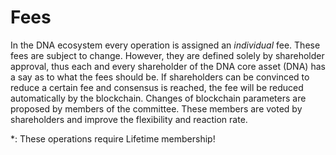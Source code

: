 # Fees

In the DNA ecosystem every operation is assigned an *individual* fee.
These fees are subject to change. However, they are defined solely by
shareholder approval, thus each and every shareholder of the DNA core
asset (DNA) has a say as to what the fees should be. If shareholders can be
convinced to reduce a certain fee and consensus is reached, the fee will be
reduced automatically by the blockchain. Changes of blockchain parameters are
proposed by members of the committee. These members are voted by shareholders
and improve the flexibility and reaction rate.

\*: These operations require Lifetime membership!

